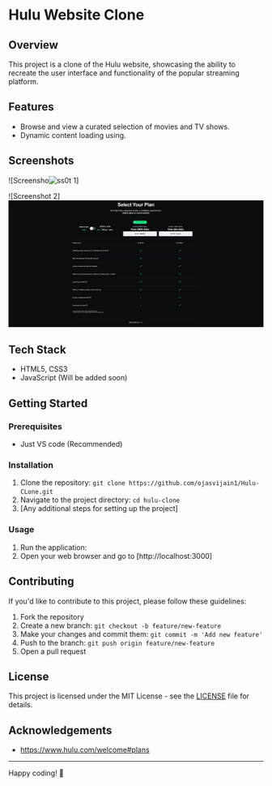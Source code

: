 # Hulu Website Clone

## Overview

This project is a clone of the Hulu website, showcasing the ability to recreate the user interface and functionality of the popular streaming platform.

## Features
- Browse and view a curated selection of movies and TV shows.
- Dynamic content loading using.

## Screenshots

![Screensho![ss0](<Screenshot 0.png>)t 1]

![Screenshot 2]![ss1](<Screenshot 1.png>)

## Tech Stack

- HTML5, CSS3
- JavaScript (Will be added soon)

## Getting Started

### Prerequisites

- Just VS code (Recommended)

### Installation

1. Clone the repository: `git clone https://github.com/ojasvijain1/Hulu-CLone.git`
2. Navigate to the project directory: `cd hulu-clone`
3. [Any additional steps for setting up the project]

### Usage

1. Run the application:
2. Open your web browser and go to [http://localhost:3000]

## Contributing

If you'd like to contribute to this project, please follow these guidelines:

1. Fork the repository
2. Create a new branch: `git checkout -b feature/new-feature`
3. Make your changes and commit them: `git commit -m 'Add new feature'`
4. Push to the branch: `git push origin feature/new-feature`
5. Open a pull request

## License

This project is licensed under the MIT License - see the [LICENSE](LICENSE) file for details.

## Acknowledgements

- https://www.hulu.com/welcome#plans

---

Happy coding! 🚀